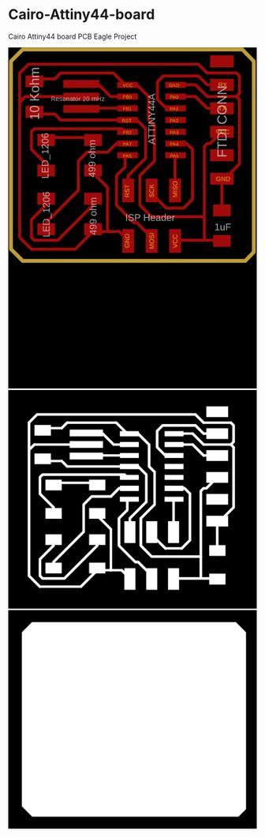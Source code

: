 # Cairo-Attiny44-board
Cairo Attiny44 board PCB Eagle Project

<img src="https://github.com/ahmedibrrahim/Cairo-Attiny44-board/blob/master/EgyptBlink_components.png"/>

<img src="https://github.com/ahmedibrrahim/Cairo-Attiny44-board/blob/master/traces2.png"/>

<img src="https://github.com/ahmedibrrahim/Cairo-Attiny44-board/blob/master/outline2.png"/>
